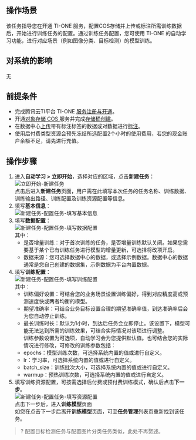 ## 操作场景
该任务指导您在开通 TI-ONE 服务，配置COS存储并上传或标注所需训练数据后，开始进行训练任务的配置。通过训练任务配置，您可使用 TI-ONE 的自动学习功能，进行对应场景（例如图像分类、目标检测）的模型训练。

## 对系统的影响
无

## 前提条件
- 完成腾讯云TI平台 TI-ONE [服务注册与开通](https://cloud.tencent.com/document/product/851/39086)。
- 开通[对象存储 COS ](https://console.cloud.tencent.com/cos)服务并完成[存储桶创建](https://cloud.tencent.com/document/product/436/13309)。
- 在数据中心[上传](https://cloud.tencent.com/document/product/851/74157)带有标注标签的数据或对数据进行[标注](https://cloud.tencent.com/document/product/851/74156)。
- 使用后付费类型资源会预先冻结所选配置2个小时的使用费用，若您的现金账户余额不足，请先进行充值。

## 操作步骤
1. 进入**自动学习 > 立即开始**，选择对应的区域，点击**新建任务**：  
![立即开始-新建任务](https://qcloudimg.tencent-cloud.cn/raw/4b6810617109f5d6b8e9d74cb644418c.png)  
 点击后进入**新建任务**页面，用户需在此填写本次任务的任务名称、训练数据、训练输出路径、训练配置及训练资源配置等信息。  
2. 填写**基本信息**：  
	![新建任务-配置任务-填写基本信息](https://qcloudimg.tencent-cloud.cn/raw/7f3e7a43f445f7ce78a0c063729e8ffe.png)  
3. 填写**数据配置**：  
	![新建任务-配置任务-填写数据配置](https://qcloudimg.tencent-cloud.cn/raw/c54a0558284ed448e7a5364eb56da109.png)  
	其中：  
	- 是否增量训练：对于首次训练的任务，是否增量训练默认关闭。如果您需要基于某个已有训练任务进行模型的增量更新，可选择将改项开启。  
	- 数据来源：您可选择数据中心的数据，或选择示例数据。数据中心的数据通常是您自己创建的数据集，示例数据为平台内置数据。  
4. 填写**训练配置**：  
	![新建任务-配置任务-填写训练配置](https://qcloudimg.tencent-cloud.cn/raw/6791a0c06d45b08bbcc11872e7c41831.png)  
	其中：  
	- 训练偏好设置：可结合您的业务场景设置训练偏好，得到对应精度高或预测速度快或两者均衡的模型。  
	- 期望准确率：可结合业务目标设置合理的期望准确率值，到达准确率后会为您自动停止训练。  
	- 最长训练时长：默认为1小时，到达后任务会立即停止。该设置下，模型可能无法达到所需的训练效果，可结合实际情况对该项进行调整。  
	训练参数设置为可选项，自动学习会为您提供默认值。也可结合您的实际情况进行修改，可修改的训练参数包括：  
	- epochs：模型训练次数，可选择系统内置的值或进行自定义。  
	- lr：学习率，可选择系统内置的值或进行自定义。  
	- batch_size：训练批次大小，可选择系统内置的值或进行自定义。  
	- warmup：预热训练次数，可选择系统内置的值或进行自定义。  
5. 填写训练资源配置，可按需选择后付费或预付费训练模式，确认后点击**下一步**。  
![新建任务-配置任务-填写资源配置](https://qcloudimg.tencent-cloud.cn/raw/15ecfe84e26d84fa99029c63d85c7c32.png)  
点击下一步后，进入**训练模型**页面  
如您在点击下一步后离开**训练模型**页面，可至**任务管理**列表页重新找到该任务。
>? 配置目标检测任务与配置图片分类任务类似，此处不再赘述。
